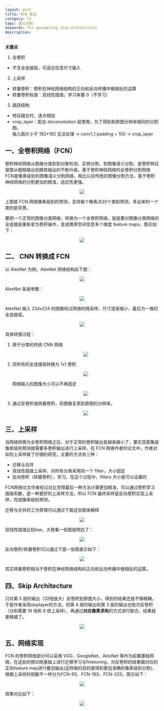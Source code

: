 ```yaml
---
layout: post
title: FCN 笔记
category: CV
tags: 语义分割
keywords: fcn upsampling skip-architecture
description:
---
```


**关键点**

1. 全卷积
- 不含全连接层，可适应任意尺寸输入
2. 上采样
- 转置卷积：卷积在神经网络结构的正向和反向传播中做相反的运算
- 转置卷积权值：双线性插值，学习率置 0（不学习）
3. 跳跃结构
- 特征融合时，逐点相加
- crop_layer：配合 deconvolution 层使用，为了得到和原图分辨率相同的分割图。<br>输入图片小于 192*192 无法处理 → conv1_1 padding = 100 → crop_layer

## 一、全卷积网络（FCN）

卷积神经网络从图像分类到到对象检测、实例分割、到图像语义分割、是卷积特征提取从粗糙输出到精炼输出的不断升级，基于卷积神经网络的全卷积分割网络FCN是像素级别的图像语义分割网络，相比以前传统的图像分割方法，基于卷积神经网络的分割更加的精准，适应性更强。

<center>

<img src="https://raw.githubusercontent.com/chiemon/chiemon.github.io/master/img/FCN/1.png">

</center>

上图是 FCN 网络像素级别的预测，支持每个像素点20个类别预测，多出来的一个类别是背景。

要把一个正常的图像分类网络，转换为一个全卷积网络，就是要对图像分类网络的全连接层重新变为卷积操作，变成携带空间信息多个维度 feature maps，图示如下：

<center>

<img src="https://raw.githubusercontent.com/chiemon/chiemon.github.io/master/img/FCN/2.png">

</center>

## 二、 CNN 转换成 FCN

以 AlexNet 为例。AlexNet 网络结构如下图：

<center>

<img src="https://raw.githubusercontent.com/chiemon/chiemon.github.io/master/img/FCN/3.png">

</center>

AlexNet 各层参数：

<center>

<img src="https://raw.githubusercontent.com/chiemon/chiemon.github.io/master/img/FCN/4.png">

</center>

AlexNet 输入 224x224 的图像经过网络的降采样，尺寸逐渐缩小，最后为一维的全连接层。

<center>

<img src="https://raw.githubusercontent.com/chiemon/chiemon.github.io/master/img/FCN/5.png">

</center>

具体转换过程：

1. 用于分类的传统 CNN 网络

    <center>

    <img src="https://raw.githubusercontent.com/chiemon/chiemon.github.io/master/img/FCN/6.png">

    </center>

2. 将所有的全连接层转换为 1x1 卷积

    <center>

    <img src="https://raw.githubusercontent.com/chiemon/chiemon.github.io/master/img/FCN/7.png">

    </center>

    网络输入的图像大小可以不再固定

    <center>

    <img src="https://raw.githubusercontent.com/chiemon/chiemon.github.io/master/img/FCN/8.png">

    </center>

3. 通过反卷积或转置卷积，将图像复原到原图的分辨率。

    <center>

    <img src="https://raw.githubusercontent.com/chiemon/chiemon.github.io/master/img/FCN/9.png">

    </center>

## 三、上采样

当网络转换为全卷积网络之后，对于正常的卷积输出是越来越小了，要实现密集层像素级别预测就需要多卷积输出进行上采样，在 FCN 网络作者的论文中，作者对如何上采样做了仔细的研究，主要的方法有三种：

- 迁移与合并
- 双线性插值上采样，对所有分类采用同一个 filter，大小固定
- 反向卷积（转置卷积），学习，在这个过程中，filters 大小是可以设置的

FCN网络论文作者经过对比觉得最后一种方法计算更加精准，可以通过卷积学习插值系数，是一种更好的上采样方法，所以 FCN 最终采样是反向卷积实现上采样，完成像素级别预测。

迁移与合并的工作原理可以通过下面这张图来解释

<center>

<img src="https://raw.githubusercontent.com/chiemon/chiemon.github.io/master/img/FCN/10.png">

</center>

双线性插值比较low，大致看一张图就明白了：

<center>

<img src="https://raw.githubusercontent.com/chiemon/chiemon.github.io/master/img/FCN/11.png">

</center>

反向卷积/转置卷积可以通过下面一张图表示如下：

<center>

<img src="https://raw.githubusercontent.com/chiemon/chiemon.github.io/master/img/FCN/12.png">

</center>

其实转置卷积相当于卷积在神经网络结构的正向和反向传播中做相反的运算。

## 四、Skip Architecture

只对第 5 层的输出（32倍放大）反卷积到原图大小，得到的结果还是不够精确。于是作者采用skiplayer的方法，将第 4 层的输出和第 3 层的输出也依次反卷积（分别需要 16 倍和 8 倍上采样），再通过**对应像素求和**的方式进行联合，结果就更精细了。

<center>

<img src="https://raw.githubusercontent.com/chiemon/chiemon.github.io/master/img/FCN/13.png">

</center>

## 五、网络实现

FCN 的卷积网络部分可以采用 VGG、GoogleNet、AlexNet 等作为前置基础网络，在这些的预训练基础上进行迁移学习与finetuning，对反卷积的结果跟对应的正向feature map进行叠加输出(这样做的目的是得到更加准确的像素级别分割)，根据上采样的倍数不一样分为FCN-8S、FCN-16S、FCN-32S，图示如下：

<center>

<img src="https://raw.githubusercontent.com/chiemon/chiemon.github.io/master/img/FCN/14.png">

</center>

效果对比如下：

<center>

<img src="https://raw.githubusercontent.com/chiemon/chiemon.github.io/master/img/FCN/15.png">

</center>
